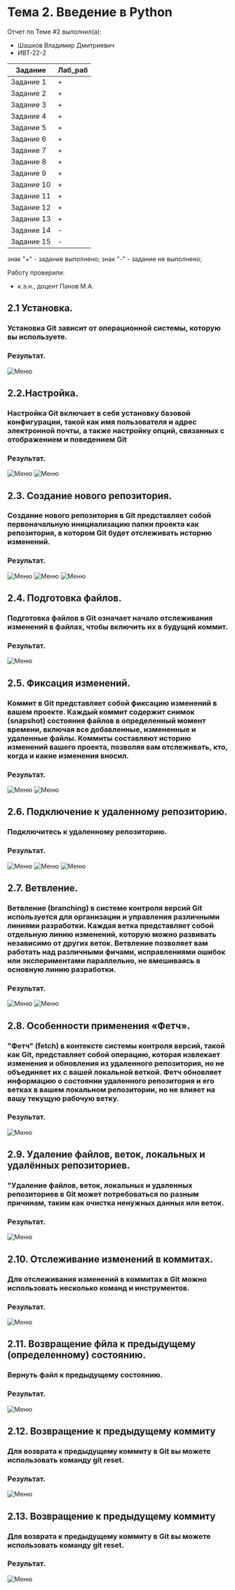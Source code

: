 # Тема 2. Введение в Python
Отчет по Теме #2 выполнил(а):
- Шашков Владимир Дмитриевич
- ИВТ-22-2

| Задание | Лаб_раб | 
| ------ | ------ | 
| Задание 1 | + | 
| Задание 2 | + | 
| Задание 3 | + | 
| Задание 4 | + | 
| Задание 5 | + | 
| Задание 6 | + | 
| Задание 7 | + | 
| Задание 8 | + | 
| Задание 9 | + | 
| Задание 10 | + | 
| Задание 11 | + | 
| Задание 12 | + | 
| Задание 13 | + | 
| Задание 14 | - | 
| Задание 15 | - | 

знак "+" - задание выполнено; знак "-" - задание не выполнено;

Работу проверили:
- к.э.н., доцент Панов М.А.

## 2.1 Установка.
### Установка Git зависит от операционной системы, которую вы используете.

### Результат.
![Меню](https://github.com/FeugiantMortis/Software-engineering/blob/Тема_1/pic/2.1.png)

## 2.2.Настройка.
### Настройка Git включает в себя установку базовой конфигурации, такой как имя пользователя и адрес электронной почты, а также настройку опций, связанных с отображением и поведением Git

### Результат.
![Меню](https://github.com/FeugiantMortis/Software-engineering/blob/Тема_1/pic/2.2.png)
![Меню](https://github.com/FeugiantMortis/Software-engineering/blob/Тема_1/pic/2.2_1.png)

## 2.3. Создание нового репозитория.
### Создание нового репозитория в Git представляет собой первоначальную инициализацию папки проекта как репозитория, в котором Git будет отслеживать историю изменений.

### Результат.
![Меню]()
![Меню](https://github.com/FeugiantMortis/Software-engineering/blob/Тема_1/pic/2.3.png)
![Меню](https://github.com/FeugiantMortis/Software-engineering/blob/Тема_1/pic/2.3_1.png)

## 2.4. Подготовка файлов.
### Подготовка файлов в Git означает начало отслеживания изменений в файлах, чтобы включить их в будущий коммит.

### Результат.
![Меню](https://github.com/FeugiantMortis/Software-engineering/blob/Тема_1/pic/2.4.png)

## 2.5. Фиксация изменений.
### Коммит в Git представляет собой фиксацию изменений в вашем проекте. Каждый коммит содержит снимок (snapshot) состояния файлов в определенный момент времени, включая все добавленные, измененные и удаленные файлы. Коммиты составляют историю изменений вашего проекта, позволяя вам отслеживать, кто, когда и какие изменения вносил.

### Результат.
![Меню](https://github.com/FeugiantMortis/Software-engineering/blob/Тема_1/pic/2.5.png)
![Меню](https://github.com/FeugiantMortis/Software-engineering/blob/Тема_1/pic/2.5_1.png)

## 2.6. Подключение к удаленному репозиторию.
### Подключитесь к удаленному репозиторию.

### Результат.
![Меню](https://github.com/FeugiantMortis/Software-engineering/blob/Тема_1/pic/2.6.png)
![Меню](https://github.com/FeugiantMortis/Software-engineering/blob/Тема_1/pic/2.6_1.png)
![Меню](https://github.com/FeugiantMortis/Software-engineering/blob/Тема_1/pic/2.6_2.png)

## 2.7. Ветвление.
### Ветвление (branching) в системе контроля версий Git используется для организации и управления различными линиями разработки. Каждая ветка представляет собой отдельную линию изменений, которую можно развивать независимо от других веток. Ветвление позволяет вам работать над различными фичами, исправлениями ошибок или экспериментами параллельно, не вмешиваясь в основную линию разработки. 

### Результат.
![Меню](https://github.com/FeugiantMortis/Software-engineering/blob/Тема_1/pic/2.7.png)
![Меню](https://github.com/FeugiantMortis/Software-engineering/blob/Тема_1/pic/2.7_1.png)

## 2.8. Особенности применения «Фетч».
### "Фетч" (fetch) в контексте системы контроля версий, такой как Git, представляет собой операцию, которая извлекает изменения и обновления из удаленного репозитория, но не объединяет их с вашей локальной веткой. Фетч обновляет информацию о состоянии удаленного репозитория и его ветках в вашем локальном репозитории, но не влияет на вашу текущую рабочую ветку.

### Результат.
![Меню](https://github.com/FeugiantMortis/Software-engineering/blob/Тема_1/pic/2.8.png)

## 2.9. Удаление файлов, веток, локальных и удалённых репозиториев.
### "Удаление файлов, веток, локальных и удаленных репозиториев в Git может потребоваться по разным причинам, таким как очистка ненужных данных или веток.

### Результат.
![Меню](https://github.com/FeugiantMortis/Software-engineering/blob/Тема_1/pic/2.9.png)

## 2.10. Отслеживание изменений в коммитах.
### Для отслеживания изменений в коммитах в Git можно использовать несколько команд и инструментов.

### Результат.
![Меню](https://github.com/FeugiantMortis/Software-engineering/blob/Тема_1/pic/2.10.png)

## 2.11. Возвращение фйла к предыдущему (определенному) состоянию.
### Вернуть файл к предыдущему состоянию.

### Результат.
![Меню](https://github.com/FeugiantMortis/Software-engineering/blob/Тема_1/pic/2.11.png)

## 2.12. Возвращение к предыдущему коммиту
### Для возврата к предыдущему коммиту в Git вы можете использовать команду git reset.

### Результат.
![Меню](https://github.com/FeugiantMortis/Software-engineering/blob/Тема_1/pic/2.12.png)

## 2.13. Возвращение к предыдущему коммиту
### Для возврата к предыдущему коммиту в Git вы можете использовать команду git reset.

### Результат.
![Меню]()
